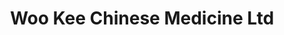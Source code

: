 ---
title: "Woo Kee Chinese Medicine Ltd"
url: /calgary/woo-kee-chinese-medicine-ltd/
shop: Drogerie
---